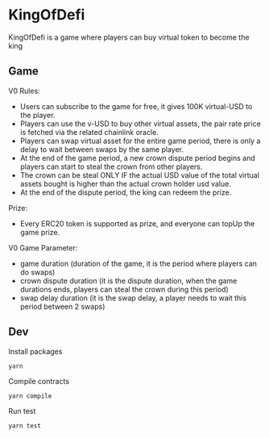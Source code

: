# KingOfDefi
KingOfDefi is a game where players can buy virtual token to become the king

## Game

V0 Rules:
- Users can subscribe to the game for free, it gives 100K virtual-USD to the player.
- Players can use the v-USD to buy other virtual assets, the pair rate price is fetched via the related chainlink oracle.
- Players can swap virtual asset for the entire game period, there is only a delay to wait between swaps by the same player.
- At the end of the game period, a new crown dispute period begins and players can start to steal the crown from other players.
- The crown can be steal ONLY IF the actual USD value of the total virtual assets bought is higher than the actual crown holder usd value.
- At the end of the dispute period, the king can redeem the prize.

Prize:
- Every ERC20 token is supported as prize, and everyone can topUp the game prize.

V0 Game Parameter:
- game duration (duration of the game, it is the period where players can do swaps)
- crown dispute duration (it is the dispute duration, when the game durations ends, players can steal the crown during this period)
- swap delay duration (it is the swap delay, a player needs to wait this period between 2 swaps)


## Dev

Install packages

`yarn`

Compile contracts

`yarn compile`

Run test

`yarn test`

